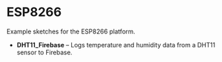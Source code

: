 # ESP8266

Example sketches for the ESP8266 platform.

- **DHT11_Firebase** – Logs temperature and humidity data from a DHT11 sensor to Firebase.
